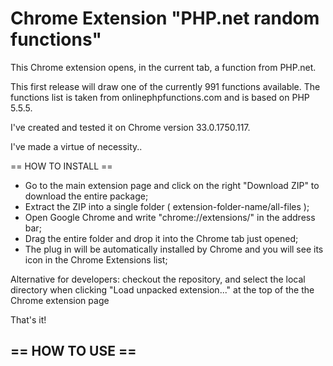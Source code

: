 Chrome Extension "PHP.net random functions"
=============================

This Chrome extension opens, in the current tab, a function from PHP.net.

This first release will draw one of the currently 991 functions available.
The functions list is taken from onlinephpfunctions.com and is based on PHP 5.5.5.

I've created and tested it on Chrome version 33.0.1750.117.

I've made a virtue of necessity..

== HOW TO INSTALL ==

- Go to the main extension page and click on the right "Download ZIP" to download the entire package;
- Extract the ZIP into a single folder ( extension-folder-name/all-files );
- Open Google Chrome and write "chrome://extensions/" in the address bar;
- Drag the entire folder and drop it into the Chrome tab just opened;
- The plug in will be automatically installed by Chrome and you will see its icon in the Chrome Extensions list;

Alternative for developers: checkout the repository, and select the local directory when clicking "Load unpacked extension..." at the top of the the Chrome extension page

That's it!

== HOW TO USE ==
 - 

